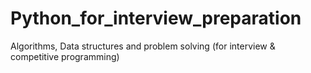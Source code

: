 # Python_for_interview_preparation

Algorithms, Data structures and problem solving (for interview &amp; competitive programming)

